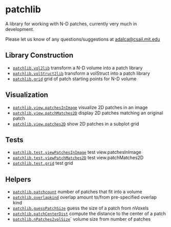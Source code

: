 patchlib
========

A library for working with N-D patches, currently very much in development.

Please let us know of any questions/suggestions at adalca@csail.mit.edu

Library Construction
--------------------
- [`patchlib.vol2lib`](vol2lib.m) transform a N-D volume into a patch library
- [`patchlib.volStruct2lib`](volStruct2lib.m) transform a volStruct into a patch library
- [`patchlib.grid`](grid.m) grid of patch starting points for N-D volume

Visualization
-----------------
- [`patchlib.view.patchesInImage`](viewPatchesInImage.m) visualize 2D patches in an image
- [`patchlib.view.patchMatches2D`](viewPatchMatches2D.m) display 2D patches matching an original patch
- [`patchlib.view.patches2D`](viewPatches2D.m) show 2D patches in a subplot grid

Tests
--------------
- [`patchlib.test.viewPatchesInImage`](testViewPatchesInImage.m) test view.patchesInImage
- [`patchlib.test.viewPatchMatches2D`](testViewPatchMatches2D.m) test view.patchMatches2D
- [`patchlib.test.grid`](testGrid.m) test grid

Helpers
----------------
- [`patchlib.patchcount`](patchcount.m) number of patches that fit into a volume
- [`patchlib.overlapkind`](overlapkind.m) overlap amount to/from pre-specified overlap kind
- [`patchlib.guessPatchSize`](guessPatchSize.m) guess the size of a patch from nVoxels
- [`patchlib.patchCenterDist`](patchCenterDist.m) compute the distance to the center of a patch
- [`patchlib.nPatches2volSize`](nPatches2volSize.m)` volume size from number of patches
